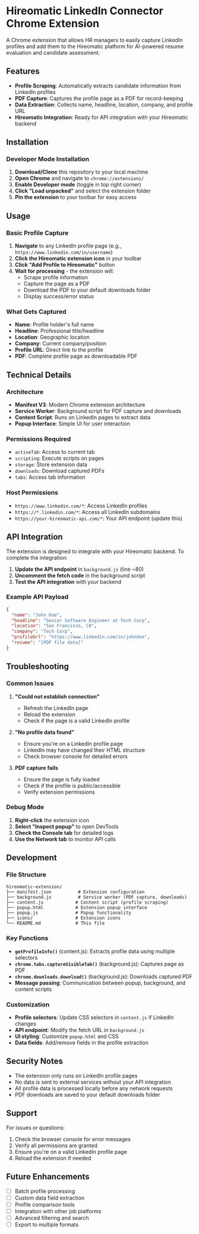 # Hireomatic LinkedIn Connector Chrome Extension

A Chrome extension that allows HR managers to easily capture LinkedIn profiles and add them to the Hireomatic platform for AI-powered resume evaluation and candidate assessment.

## Features

- **Profile Scraping**: Automatically extracts candidate information from LinkedIn profiles
- **PDF Capture**: Captures the profile page as a PDF for record-keeping
- **Data Extraction**: Collects name, headline, location, company, and profile URL
- **Hireomatic Integration**: Ready for API integration with your Hireomatic backend

## Installation

### Developer Mode Installation

1. **Download/Clone** this repository to your local machine
2. **Open Chrome** and navigate to `chrome://extensions/`
3. **Enable Developer mode** (toggle in top right corner)
4. **Click "Load unpacked"** and select the extension folder
5. **Pin the extension** to your toolbar for easy access

## Usage

### Basic Profile Capture

1. **Navigate** to any LinkedIn profile page (e.g., `https://www.linkedin.com/in/username`)
2. **Click the Hireomatic extension icon** in your toolbar
3. **Click "Add Profile to Hireomatic"** button
4. **Wait for processing** - the extension will:
   - Scrape profile information
   - Capture the page as a PDF
   - Download the PDF to your default downloads folder
   - Display success/error status

### What Gets Captured

- **Name**: Profile holder's full name
- **Headline**: Professional title/headline
- **Location**: Geographic location
- **Company**: Current company/position
- **Profile URL**: Direct link to the profile
- **PDF**: Complete profile page as downloadable PDF

## Technical Details

### Architecture

- **Manifest V3**: Modern Chrome extension architecture
- **Service Worker**: Background script for PDF capture and downloads
- **Content Script**: Runs on LinkedIn pages to extract data
- **Popup Interface**: Simple UI for user interaction

### Permissions Required

- `activeTab`: Access to current tab
- `scripting`: Execute scripts on pages
- `storage`: Store extension data
- `downloads`: Download captured PDFs
- `tabs`: Access tab information

### Host Permissions

- `https://www.linkedin.com/*`: Access LinkedIn profiles
- `https://*.linkedin.com/*`: Access all LinkedIn subdomains
- `https://your-hireomatic-api.com/*`: Your API endpoint (update this)

## API Integration

The extension is designed to integrate with your Hireomatic backend. To complete the integration:

1. **Update the API endpoint** in `background.js` (line ~80)
2. **Uncomment the fetch code** in the background script
3. **Test the API integration** with your backend

### Example API Payload

```json
{
  "name": "John Doe",
  "headline": "Senior Software Engineer at Tech Corp",
  "location": "San Francisco, CA",
  "company": "Tech Corp",
  "profileUrl": "https://www.linkedin.com/in/johndoe",
  "resume": "[PDF file data]"
}
```

## Troubleshooting

### Common Issues

1. **"Could not establish connection"**
   - Refresh the LinkedIn page
   - Reload the extension
   - Check if the page is a valid LinkedIn profile

2. **"No profile data found"**
   - Ensure you're on a LinkedIn profile page
   - LinkedIn may have changed their HTML structure
   - Check browser console for detailed errors

3. **PDF capture fails**
   - Ensure the page is fully loaded
   - Check if the profile is public/accessible
   - Verify extension permissions

### Debug Mode

1. **Right-click** the extension icon
2. **Select "Inspect popup"** to open DevTools
3. **Check the Console tab** for detailed logs
4. **Use the Network tab** to monitor API calls

## Development

### File Structure

```
hireomatic-extension/
├── manifest.json          # Extension configuration
├── background.js          # Service worker (PDF capture, downloads)
├── content.js            # Content script (profile scraping)
├── popup.html            # Extension popup interface
├── popup.js              # Popup functionality
├── icons/                # Extension icons
└── README.md             # This file
```

### Key Functions

- **`getProfileInfo()`** (content.js): Extracts profile data using multiple selectors
- **`chrome.tabs.captureVisibleTab()`** (background.js): Captures page as PDF
- **`chrome.downloads.download()`** (background.js): Downloads captured PDF
- **Message passing**: Communication between popup, background, and content scripts

### Customization

- **Profile selectors**: Update CSS selectors in `content.js` if LinkedIn changes
- **API endpoint**: Modify the fetch URL in `background.js`
- **UI styling**: Customize `popup.html` and CSS
- **Data fields**: Add/remove fields in the profile extraction

## Security Notes

- The extension only runs on LinkedIn profile pages
- No data is sent to external services without your API integration
- All profile data is processed locally before any network requests
- PDF downloads are saved to your default downloads folder

## Support

For issues or questions:
1. Check the browser console for error messages
2. Verify all permissions are granted
3. Ensure you're on a valid LinkedIn profile page
4. Reload the extension if needed

## Future Enhancements

- [ ] Batch profile processing
- [ ] Custom data field extraction
- [ ] Profile comparison tools
- [ ] Integration with other job platforms
- [ ] Advanced filtering and search
- [ ] Export to multiple formats
